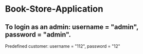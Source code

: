 # Book-Store-Application
To login as an admin:  username = "admin", password = "admin".
-
Predefined customer:   username = "112", password = "12"
